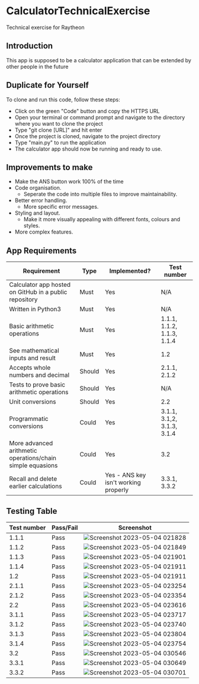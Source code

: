 # CalculatorTechnicalExercise
Technical exercise for Raytheon

## Introduction
This app is supposed to be a calculator application that can be extended by other people in the future

## Duplicate for Yourself
To clone and run this code, follow these steps:
- Click on the green "Code" button and copy the HTTPS URL
- Open your terminal or command prompt and navigate to the directory where you want to clone the project
- Type "git clone [URL]" and hit enter
- Once the project is cloned, navigate to the project directory
- Type "main.py" to run the application
- The calculator app should now be running and ready to use.

## Improvements to make
- Make the ANS button work 100% of the time
- Code organisation.
  * Seperate the code into multiple files to improve maintainability.
- Better error handling.
  * More specific error messages.
- Styling and layout.
  * Make it more visually appealing with different fonts, colours and styles.
- More complex features.

## App Requirements

|Requirement|Type|Implemented?|Test number|
|-----------|----|------------|-----------|
|Calculator app hosted on GitHub in a public repository|Must|Yes|N/A|
|Written in Python3|Must|Yes|N/A|
|Basic arithmetic operations|Must|Yes|1.1.1, 1.1.2, 1.1.3, 1.1.4|
|See mathematical inputs and result|Must|Yes|1.2|
|Accepts whole numbers and decimal|Should|Yes|2.1.1, 2.1.2|
|Tests to prove basic arithmetic operations|Should|Yes|N/A|
|Unit conversions|Should|Yes|2.2|
|Programmatic conversions|Could|Yes|3.1.1, 3.1,2, 3.1.3, 3.1.4|
|More advanced arithmetic operations/chain simple equasions|Could|Yes|3.2|
|Recall and delete earlier calculations|Could|Yes - ANS key isn't working properly|3.3.1, 3.3.2|

## Testing Table

|Test number|Pass/Fail|Screenshot|
|-----------|---------|----------|
|1.1.1|Pass|![Screenshot 2023-05-04 021828](https://user-images.githubusercontent.com/108676793/236088994-fd68db41-0a52-4331-819c-e2e39353de9b.png)|
|1.1.2|Pass|![Screenshot 2023-05-04 021849](https://user-images.githubusercontent.com/108676793/236089012-d4001587-1a31-40fd-b309-a51ca5ecd2d9.png)|
|1.1.3|Pass|![Screenshot 2023-05-04 021901](https://user-images.githubusercontent.com/108676793/236089020-e87d4c2e-b9a7-4dce-bd6d-54cdb722ff8e.png)|
|1.1.4|Pass|![Screenshot 2023-05-04 021911](https://user-images.githubusercontent.com/108676793/236089029-9d9afc52-c483-404a-a1b2-5147c18fe097.png)|
|1.2|Pass|![Screenshot 2023-05-04 021911](https://user-images.githubusercontent.com/108676793/236089053-bbbb63de-f22f-428d-8242-27c7c93a9cac.png)|
|2.1.1|Pass|![Screenshot 2023-05-04 023254](https://user-images.githubusercontent.com/108676793/236089141-2cf686ea-b9c1-42e0-bcdf-1c354a600b70.png)|
|2.1.2|Pass|![Screenshot 2023-05-04 023354](https://user-images.githubusercontent.com/108676793/236089321-01ab3c23-7d33-42aa-b8f6-a1d0e2453e83.png)|
|2.2|Pass|![Screenshot 2023-05-04 023616](https://user-images.githubusercontent.com/108676793/236089885-e8e52928-d235-461f-bb6e-01ba0979fbf5.png)|
|3.1.1|Pass|![Screenshot 2023-05-04 023717](https://user-images.githubusercontent.com/108676793/236090331-19f92f05-42ab-4a16-894e-4d2b2e230261.png)|
|3.1.2|Pass|![Screenshot 2023-05-04 023740](https://user-images.githubusercontent.com/108676793/236090383-daaa4534-cf41-4b82-a12b-989cb0faa483.png)|
|3.1.3|Pass|![Screenshot 2023-05-04 023804](https://user-images.githubusercontent.com/108676793/236090424-51449143-4661-4034-a043-9b99b37c3845.png)|
|3.1.4|Pass|![Screenshot 2023-05-04 023754](https://user-images.githubusercontent.com/108676793/236090405-f6c6c66c-57cc-4beb-a778-c81280446dcd.png)|
|3.2|Pass|![Screenshot 2023-05-04 030546](https://user-images.githubusercontent.com/108676793/236095614-c8459e67-dd11-4168-92d4-6f8e4fad93a5.png)|
|3.3.1|Pass|![Screenshot 2023-05-04 030649](https://user-images.githubusercontent.com/108676793/236095719-3e05a026-49aa-4bf1-af48-2773061757a8.png)|
|3.3.2|Pass|![Screenshot 2023-05-04 030701](https://user-images.githubusercontent.com/108676793/236095748-cccf6bd6-119a-452b-84c3-d52286244050.png)|
